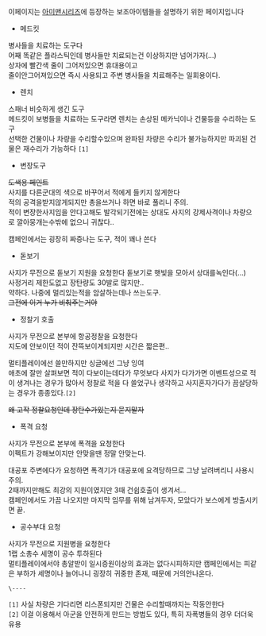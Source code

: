 이페이지는 [아미맨시리즈](%EC%95%84%EB%AF%B8%EB%A7%A8%20%EC%8B%9C%EB%A6%AC%EC%A6%88.md)에 등장하는
보조아이템들을 설명하기 위한 페이지입니다  
  

* 메드킷  
  
병사들을 치료하는 도구다  
어째 똑같은 플라스틱인데 병사들만 치료되는건 이상하지만 넘어가자(...)  
상자에 빨간색 줄이 그어저있으면 휴대용이고  
줄이안그어져있으면 즉시 사용되고 주변 병사들을 치료해주는 일회용이다.  
  

* 렌치  
  
스패너 비슷하게 생긴 도구  
메드킷이 보병들을 치료하는 도구라면 렌치는 손상된 메카닉이나 건물등을 수리하는 도구  
선택한 건물이나 차량을 수리할수있으며 완파된 차량은 수리가 불가능하지만 파괴된 건물은 재수리가 가능하다 `[1]`  
  

* 변장도구  
  
<del>도색용 페인트</del>  
사지를 다른군대의 색으로 바꾸어서 적에게 들키지 않게한다  
적의 공격을받지않게되지만 총을쓰거나 하면 바로 풀리니 주의.  
적이 변장한사지임을 안다고해도 발각되기전에는 상대도 사지의 강제사격이나 차량으로 깔아뭉개는수밖에 없으니 귀찮다..  
  
캠페인에서는 굉장히 짜증나는 도구, 적이 꽤나 쓴다  
  

* 돋보기   
  
사지가 무전으로 돋보기 지원을 요청한다 돋보기로 햇빛을 모아서 상대를녹인다(...)  
사정거리 제한도없고 장탄량도 30발로 많지만..  
약하다. 나중에 멀리있는적을 암살하는데나 쓰는도구.  
<del>그전에 이거 누가 비춰주는거야</del>  

* 정찰기 호출  
  
사지가 무전으로 본부에 항공정찰을 요청한다  
지도에 안보이던 적이 잔뜩보이게되지만 시간은 짧은편..  
  
멀티플레이에선 쓸만하지만 싱글에선 그냥 잉여  
애초에 잘만 살펴보면 적이 다보이는데다가 무엇보다 사지가 다가가면 이벤트성으로 적이 생겨나는 경우가 많아서 정찰로 적을 다 쓸었구나 생각하고
사지혼자가다가 끔살당하는 경우가 종종있다.`[2]`  
  
<del>왜 고작 정찰요청인데 장탄수가있는지 묻지말자</del>  

* 폭격 요청  
  
사지가 무전으로 본부에 폭격을 요청한다  
이펙트가 강해보이지만 안맞을땐 정말 안맞는다.  
  
대공포 주변에다가 요청하면 폭격기가 대공포에 요격당하므로 그냥 날려버리니 사용시 주의.  
2때까지만해도 최강의 지원이였지만 3때 건쉽호출이 생겨서...  
캠페인에서도 가끔 나오지만 마지막 임무를 위해 남겨두자, 모았다가 보스에게 방출시키면 끝.  
  

* 공수부대 요청  
  
사지가 무전으로 지원병을 요청한다  
1랩 소총수 세명이 공수 투하된다  
멀티플레이에서야 총알받이 일시증원이상의 효과는 없다시피하지만 캠페인에서는 피같은 부하가 세명이나 늘어나니 굉장히 귀중한 존재, 때문에
거의안나온다.

`\----`

`[1]` 사실 차량은 기다리면 리스폰되지만 건물은 수리할때까지는 작동안한다  
`[2]` 이걸 이용해서 아군을 안전하게 만드는 방법도 있다, 특히 자폭병들의 경우 더더욱 유용

